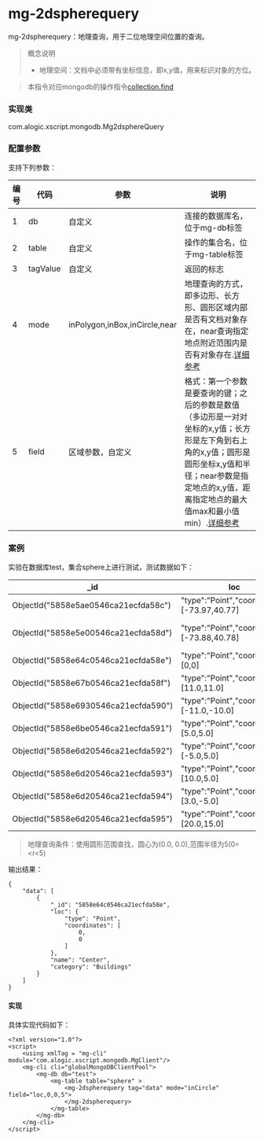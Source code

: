 mg-2dspherequery
======

mg-2dspherequery：地理查询，用于二位地理空间位置的查询。
> 概念说明
> * 地理空间：文档中必须带有坐标信息，即x,y值，用来标识对象的方位。

> 本指令对应mongodb的操作指令[collection.find](http://mongodb.github.io/mongo-java-driver/3.4/driver/tutorials/geospatial-search/)

### 实现类

com.alogic.xscript.mongodb.Mg2dsphereQuery

### 配置参数

支持下列参数：

| 编号 | 代码 | 参数 | 说明  |
| ---- | ---- | ---- | ---- |
| 1 | db | 自定义 |连接的数据库名，位于mg-db标签|
| 2 | table | 自定义 |操作的集合名，位于mg-table标签|
| 3 | tagValue | 自定义 |返回的标志| 
| 4 | mode | inPolygon,inBox,inCircle,near |地理查询的方式，即多边形、长方形、圆形区域内部是否有文档对象存在，near查询指定地点附近范围内是否有对象存在.[详细参考](http://mongodb.github.io/mongo-java-driver/3.4/javadoc/com/mongodb/client/model/Filters.html#geoWithin-java.lang.String-org.bson.conversions.Bson-)|
| 5 | field | 区域参数，自定义 |格式：第一个参数是要查询的键；之后的参数是数值（多边形是一对对坐标的x,y值；长方形是左下角到右上角的x,y值；圆形是圆形坐标x,y值和半径；near参数是指定地点的x,y值，距离指定地点的最大值max和最小值min）.[详细参考](http://mongodb.github.io/mongo-java-driver/3.4/javadoc/com/mongodb/client/model/Filters.html#geoWithin-java.lang.String-org.bson.conversions.Bson-)|

### 案例
实验在数据库test，集合sphere上进行测试，测试数据如下：

| _id | loc | name | category |
| ---- | ---- | ---- | ---- |
| ObjectId("5858e5ae0546ca21ecfda58c") | "type":"Point","coordinates":[-73.97,40.77] | Central Park | Parks | 
| ObjectId("5858e5e00546ca21ecfda58d") | "type":"Point","coordinates":[-73.88,40.78] | La Guardia Airport | Airport |
| ObjectId("5858e64c0546ca21ecfda58e") | "type":"Point","coordinates":[0,0] | Center | Buildings |
| ObjectId("5858e67b0546ca21ecfda58f") | "type":"Point","coordinates":[11.0,11.0] | baiyun | Airport |
| ObjectId("5858e6930546ca21ecfda590") | "type":"Point","coordinates":[-11.0,-10.0] | tianhe | Airport |
| ObjectId("5858e6be0546ca21ecfda591") | "type":"Point","coordinates":[5.0,5.0] | kawu | Airport |
| ObjectId("5858e6d20546ca21ecfda592") | "type":"Point","coordinates":[-5.0,5.0] | sky | Airport |
| ObjectId("5858e6d20546ca21ecfda593") | "type":"Point","coordinates":[10.0,5.0] | bird | Airport |
| ObjectId("5858e6d20546ca21ecfda594") | "type":"Point","coordinates":[3.0,-5.0] | tree | Airport |
| ObjectId("5858e6d20546ca21ecfda595") | "type":"Point","coordinates":[20.0,15.0] | flower | Airport |

> 地理查询条件：使用圆形范围查找，圆心为(0.0, 0.0),范围半径为5(0=<r<5)

输出结果：
```
{
    "data": [
        {
            "_id": "5858e64c0546ca21ecfda58e", 
            "loc": {
                "type": "Point", 
                "coordinates": [
                    0, 
                    0
                ]
            }, 
            "name": "Center", 
            "category": "Buildings"
        }
    ]
}

```
#### 实现

具体实现代码如下：
```
<?xml version="1.0"?>
<script>
	<using xmlTag = "mg-cli" module="com.alogic.xscript.mongodb.MgClient"/>
	<mg-cli cli="globalMongoDBClientPool">
		<mg-db db="test">
			<mg-table table="sphere" >
				<mg-2dspherequery tag="data" mode="inCircle" field="loc,0,0,5">
				</mg-2dspherequery>
			</mg-table>
		</mg-db>
	</mg-cli>
</script> 

```
